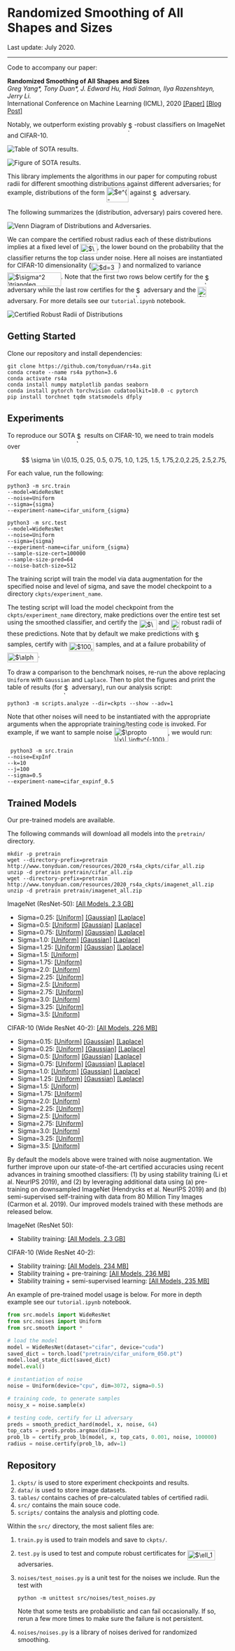 # Randomized Smoothing of All Shapes and Sizes

Last update: July 2020.

---

Code to accompany our paper:

**Randomized Smoothing of All Shapes and Sizes**  
*Greg Yang\*, Tony Duan\*, J. Edward Hu, Hadi Salman, Ilya Razenshteyn, Jerry Li.*  
International Conference on Machine Learning (ICML), 2020 [[Paper]](https://arxiv.org/abs/2002.08118) [[Blog Post]](http://decentdescent.org/rs4a1.html)

Notably, we outperform existing provably <img alt="$\ell_1$" src="svgs/839a0dc412c4f8670dd1064e0d6d412f.svg" align="middle" width="13.40191379999999pt" height="22.831056599999986pt"/>-robust classifiers on ImageNet and CIFAR-10.

![Table of SOTA results.](svgs/table.png)

![Figure of SOTA results.](svgs/envelopes.png)

This library implements the algorithms in our paper for computing robust radii for different smoothing distributions against different adversaries; for example, distributions of the form <img alt="$e^{-\|x\|_\infty^k}$" src="svgs/e703845884313f30712bfc7262a5e65b.svg" align="middle" width="50.04031229999999pt" height="33.26775210000002pt"/> against <img alt="$\ell_1$" src="svgs/839a0dc412c4f8670dd1064e0d6d412f.svg" align="middle" width="13.40191379999999pt" height="22.831056599999986pt"/> adversary.

The following summarizes the (distribution, adversary) pairs covered here.

![Venn Diagram of Distributions and Adversaries.](svgs/DistributionVenn.png)

We can compare the certified robust radius each of these distributions implies at a fixed level of <img alt="$\hat\rho_\mathrm{lower}$" src="svgs/b52b48d8661f69776e1b6650998d5067.svg" align="middle" width="38.43053114999999pt" height="22.831056599999986pt"/>, the lower bound on the probability that the classifier returns the top class under noise. Here all noises are instantiated for CIFAR-10 dimensionality (<img alt="$d=3072$" src="svgs/bd5b313d1d74ae2fc57ddb870603d84b.svg" align="middle" width="63.35043164999999pt" height="22.831056599999986pt"/>) and normalized to variance <img alt="$\sigma^2 \triangleq \mathbb{E}[\|x\|_2^2]=1$" src="svgs/bb9e6385ceb6d4a2d83a5b51a3c870c9.svg" align="middle" width="122.71106759999998pt" height="30.137058600000014pt"/>. Note that the first two rows below certify for the <img alt="$\ell_1$" src="svgs/839a0dc412c4f8670dd1064e0d6d412f.svg" align="middle" width="13.40191379999999pt" height="22.831056599999986pt"/> adversary while the last row certifies for the <img alt="$\ell_2$" src="svgs/336fefe2418749fabf50594e52f7b776.svg" align="middle" width="13.40191379999999pt" height="22.831056599999986pt"/> adversary and the <img alt="$\ell_\infty$" src="svgs/44c65658d6cd134b1599c29b31949f77.svg" align="middle" width="19.95444989999999pt" height="22.831056599999986pt"/> adversary. For more details see our `tutorial.ipynb` notebook.

![Certified Robust Radii of Distributions](svgs/robust-radii.png)

## Getting Started

Clone our repository and install dependencies:

```shell
git clone https://github.com/tonyduan/rs4a.git
conda create --name rs4a python=3.6
conda activate rs4a
conda install numpy matplotlib pandas seaborn 
conda install pytorch torchvision cudatoolkit=10.0 -c pytorch
pip install torchnet tqdm statsmodels dfply
```

## Experiments

To reproduce our SOTA <img alt="$\ell_1$" src="svgs/839a0dc412c4f8670dd1064e0d6d412f.svg" align="middle" width="13.40191379999999pt" height="22.831056599999986pt"/> results on CIFAR-10, we need to train models over 
<p align="center"><img alt="$$&#10;\sigma \in \{0.15, 0.25, 0.5, 0.75, 1.0, 1.25, 1.5, 1.75,2.0,2.25, 2.5,2.75, 3.0,3.25,3.5\},&#10;$$" src="svgs/8244067f9118b85361c6645cc9f1c526.svg" align="middle" width="534.1843451999999pt" height="16.438356pt"/></p>
For each value, run the following:

```shell
python3 -m src.train
--model=WideResNet
--noise=Uniform
--sigma={sigma}
--experiment-name=cifar_uniform_{sigma}

python3 -m src.test
--model=WideResNet
--noise=Uniform
--sigma={sigma}
--experiment-name=cifar_uniform_{sigma}
--sample-size-cert=100000
--sample-size-pred=64
--noise-batch-size=512
```

The training script will train the model via data augmentation for the specified noise and level of sigma, and save the model checkpoint to a directory `ckpts/experiment_name`.

The testing script will load the model checkpoint from the `ckpts/experiment_name` directory, make predictions over the entire test set using the smoothed classifier, and certify the <img alt="$\ell_1, \ell_2,$" src="svgs/5dc1880e644c7b3a0e9fa954759762ea.svg" align="middle" width="40.319761349999986pt" height="22.831056599999986pt"/> and <img alt="$\ell_\infty$" src="svgs/44c65658d6cd134b1599c29b31949f77.svg" align="middle" width="19.95444989999999pt" height="22.831056599999986pt"/> robust radii of these predictions. Note that by default we make predictions with <img alt="$64$" src="svgs/ec90b4fe342a37de851db6db2b08d4f4.svg" align="middle" width="16.438418699999993pt" height="21.18721440000001pt"/> samples, certify with <img alt="$100,000$" src="svgs/e1085464f81e12de4a74d54d14eb5dc5.svg" align="middle" width="56.62113929999999pt" height="21.18721440000001pt"/> samples, and at a failure probability of <img alt="$\alpha=0.001$" src="svgs/1fa8048512f84790ef174f591d0cb851.svg" align="middle" width="69.93719039999998pt" height="21.18721440000001pt"/>.

To draw a comparison to the benchmark noises, re-run the above replacing `Uniform` with `Gaussian` and `Laplace`. Then to plot the figures and print the table of results (for <img alt="$\ell_1$" src="svgs/839a0dc412c4f8670dd1064e0d6d412f.svg" align="middle" width="13.40191379999999pt" height="22.831056599999986pt"/> adversary), run our analysis script:

```shell
python3 -m scripts.analyze --dir=ckpts --show --adv=1
```

Note that other noises will need to be instantiated with the appropriate arguments when the appropriate training/testing code is invoked. For example, if we want to sample noise <img alt="$\propto \|x\|_\infty^{-100}e^{-\|x\|_\infty^{10}}$" src="svgs/1418cce7d60743be1c545cd950367159.svg" align="middle" width="123.97880054999999pt" height="32.44583099999998pt"/>, we would run:

```shell
 python3 -m src.train
--noise=ExpInf
--k=10
--j=100
--sigma=0.5
--experiment-name=cifar_expinf_0.5
```

## Trained Models

Our pre-trained models are available. 

The following commands will download all models into the `pretrain/` directory. 

```shell
mkdir -p pretrain
wget --directory-prefix=pretrain http://www.tonyduan.com/resources/2020_rs4a_ckpts/cifar_all.zip
unzip -d pretrain pretrain/cifar_all.zip
wget --directory-prefix=pretrain http://www.tonyduan.com/resources/2020_rs4a_ckpts/imagenet_all.zip
unzip -d pretrain pretrain/imagenet_all.zip
```

ImageNet (ResNet-50): [[All Models, 2.3 GB]](http://www.tonyduan.com/resources/2020_rs4a_ckpts/imagenet_all.zip)

- Sigma=0.25: [[Uniform]](http://www.tonyduan.com/resources/2020_rs4a_ckpts/imagenet_uniform_025.pt) [[Gaussian]](http://www.tonyduan.com/resources/2020_rs4a_ckpts/imagenet_gaussian_025.pt) [[Laplace]](http://www.tonyduan.com/resources/2020_rs4a_ckpts/imagenet_laplace_025.pt)
- Sigma=0.5: [[Uniform]](http://www.tonyduan.com/resources/2020_rs4a_ckpts/imagenet_uniform_050.pt) [[Gaussian]](http://www.tonyduan.com/resources/2020_rs4a_ckpts/imagenet_gaussian_050.pt) [[Laplace]](http://www.tonyduan.com/resources/2020_rs4a_ckpts/imagenet_laplace_050.pt)
- Sigma=0.75: [[Uniform]](http://www.tonyduan.com/resources/2020_rs4a_ckpts/imagenet_uniform_075.pt) [[Gaussian]](http://www.tonyduan.com/resources/2020_rs4a_ckpts/imagenet_gaussian_075.pt) [[Laplace]](http://www.tonyduan.com/resources/2020_rs4a_ckpts/imagenet_laplace_075.pt)
- Sigma=1.0: [[Uniform]](http://www.tonyduan.com/resources/2020_rs4a_ckpts/imagenet_uniform_100.pt) [[Gaussian]](http://www.tonyduan.com/resources/2020_rs4a_ckpts/imagenet_gaussian_100.pt) [[Laplace]](http://www.tonyduan.com/resources/2020_rs4a_ckpts/imagenet_laplace_100.pt)
- Sigma=1.25: [[Uniform]](http://www.tonyduan.com/resources/2020_rs4a_ckpts/imagenet_uniform_125.pt) [[Gaussian]](http://www.tonyduan.com/resources/2020_rs4a_ckpts/imagenet_gaussian_125.pt) [[Laplace]](http://www.tonyduan.com/resources/2020_rs4a_ckpts/imagenet_laplace_125.pt)
- Sigma=1.5: [[Uniform]](http://www.tonyduan.com/resources/2020_rs4a_ckpts/imagenet_uniform_150.pt)
- Sigma=1.75: [[Uniform]](http://www.tonyduan.com/resources/2020_rs4a_ckpts/imagenet_uniform_175.pt)
- Sigma=2.0: [[Uniform]](http://www.tonyduan.com/resources/2020_rs4a_ckpts/imagenet_uniform_200.pt)
- Sigma=2.25: [[Uniform]](http://www.tonyduan.com/resources/2020_rs4a_ckpts/imagenet_uniform_225.pt)
- Sigma=2.5: [[Uniform]](http://www.tonyduan.com/resources/2020_rs4a_ckpts/imagenet_uniform_250.pt)
- Sigma=2.75: [[Uniform]](http://www.tonyduan.com/resources/2020_rs4a_ckpts/imagenet_uniform_275.pt)
- Sigma=3.0: [[Uniform]](http://www.tonyduan.com/resources/2020_rs4a_ckpts/imagenet_uniform_300.pt)
- Sigma=3.25: [[Uniform]](http://www.tonyduan.com/resources/2020_rs4a_ckpts/imagenet_uniform_325.pt)
- Sigma=3.5: [[Uniform]](http://www.tonyduan.com/resources/2020_rs4a_ckpts/imagenet_uniform_350.pt)

CIFAR-10 (Wide ResNet 40-2): [[All Models,  226 MB]](http://www.tonyduan.com/resources/2020_rs4a_ckpts/cifar_all.zip)

- Sigma=0.15: [[Uniform]](http://www.tonyduan.com/resources/2020_rs4a_ckpts/cifar_uniform_015.pt) [[Gaussian]](http://www.tonyduan.com/resources/2020_rs4a_ckpts/cifar_gaussian_015.pt) [[Laplace]](http://www.tonyduan.com/resources/2020_rs4a_ckpts/cifar_laplace_015.pt)
- Sigma=0.25: [[Uniform]](http://www.tonyduan.com/resources/2020_rs4a_ckpts/cifar_uniform_025.pt) [[Gaussian]](http://www.tonyduan.com/resources/2020_rs4a_ckpts/cifar_gaussian_025.pt) [[Laplace]](http://www.tonyduan.com/resources/2020_rs4a_ckpts/cifar_laplace_025.pt)
- Sigma=0.5: [[Uniform]](http://www.tonyduan.com/resources/2020_rs4a_ckpts/cifar_uniform_050.pt) [[Gaussian]](http://www.tonyduan.com/resources/2020_rs4a_ckpts/cifar_gaussian_050.pt) [[Laplace]](http://www.tonyduan.com/resources/2020_rs4a_ckpts/cifar_laplace_050.pt)
- Sigma=0.75: [[Uniform]](http://www.tonyduan.com/resources/2020_rs4a_ckpts/cifar_uniform_075.pt) [[Gaussian]](http://www.tonyduan.com/resources/2020_rs4a_ckpts/cifar_gaussian_075.pt) [[Laplace]](http://www.tonyduan.com/resources/2020_rs4a_ckpts/cifar_laplace_075.pt)
- Sigma=1.0: [[Uniform]](http://www.tonyduan.com/resources/2020_rs4a_ckpts/cifar_uniform_100.pt) [[Gaussian]](http://www.tonyduan.com/resources/2020_rs4a_ckpts/cifar_gaussian_100.pt) [[Laplace]](http://www.tonyduan.com/resources/2020_rs4a_ckpts/cifar_laplace_100.pt)
- Sigma=1.25: [[Uniform]](http://www.tonyduan.com/resources/2020_rs4a_ckpts/cifar_uniform_125.pt) [[Gaussian]](http://www.tonyduan.com/resources/2020_rs4a_ckpts/cifar_gaussian_125.pt) [[Laplace]](http://www.tonyduan.com/resources/2020_rs4a_ckpts/cifar_laplace_125.pt)
- Sigma=1.5: [[Uniform]](http://www.tonyduan.com/resources/2020_rs4a_ckpts/cifar_uniform_150.pt)
- Sigma=1.75: [[Uniform]](http://www.tonyduan.com/resources/2020_rs4a_ckpts/cifar_uniform_175.pt)
- Sigma=2.0: [[Uniform]](http://www.tonyduan.com/resources/2020_rs4a_ckpts/cifar_uniform_200.pt)
- Sigma=2.25: [[Uniform]](http://www.tonyduan.com/resources/2020_rs4a_ckpts/cifar_uniform_225.pt)
- Sigma=2.5: [[Uniform]](http://www.tonyduan.com/resources/2020_rs4a_ckpts/cifar_uniform_250.pt)
- Sigma=2.75: [[Uniform]](http://www.tonyduan.com/resources/2020_rs4a_ckpts/cifar_uniform_275.pt)
- Sigma=3.0: [[Uniform]](http://www.tonyduan.com/resources/2020_rs4a_ckpts/cifar_uniform_300.pt)
- Sigma=3.25: [[Uniform]](http://www.tonyduan.com/resources/2020_rs4a_ckpts/cifar_uniform_325.pt)
- Sigma=3.5: [[Uniform]](http://www.tonyduan.com/resources/2020_rs4a_ckpts/cifar_uniform_350.pt)

By default the models above were trained with noise augmentation. We further improve upon our state-of-the-art certified accuracies using recent advances in training smoothed classifiers: (1) by using stability training (Li et al. NeurIPS 2019), and (2)  by leveraging additional data using (a) pre-training on downsampled ImageNet (Hendrycks et al. NeurIPS 2019) and (b) semi-supervised self-training with data from 80 Million Tiny Images (Carmon et al. 2019). Our improved models trained with these methods are released below.

ImageNet (ResNet 50):

- Stability training: [[All Models, 2.3 GB]](http://www.tonyduan.com/resources/2020_rs4a_ckpts/imagenet_stability.zip)

CIFAR-10 (Wide ResNet 40-2):

- Stability training: [[All Models, 234 MB]](http://www.tonyduan.com/resources/2020_rs4a_ckpts/cifar_stability.zip)
- Stability training + pre-training: [[All Models, 236 MB]](http://www.tonyduan.com/resources/2020_rs4a_ckpts/cifar_pretrained.zip)
- Stability training + semi-supervised learning: [[All Models, 235 MB]](http://www.tonyduan.com/resources/2020_rs4a_ckpts/cifar_semisup.zip)

An example of pre-trained model usage is below. For more in depth example see our `tutorial.ipynb` notebook.

```python
from src.models import WideResNet
from src.noises import Uniform
from src.smooth import *

# load the model
model = WideResNet(dataset="cifar", device="cuda")
saved_dict = torch.load("pretrain/cifar_uniform_050.pt")
model.load_state_dict(saved_dict)
model.eval()

# instantiation of noise
noise = Uniform(device="cpu", dim=3072, sigma=0.5)

# training code, to generate samples
noisy_x = noise.sample(x)

# testing code, certify for L1 adversary
preds = smooth_predict_hard(model, x, noise, 64)
top_cats = preds.probs.argmax(dim=1)
prob_lb = certify_prob_lb(model, x, top_cats, 0.001, noise, 100000)
radius = noise.certify(prob_lb, adv=1)
```

## Repository

1. `ckpts/` is used to store experiment checkpoints and results.
2. `data/` is used to store image datasets.
4. `tables/` contains caches of pre-calculated tables of certified radii.
5. `src/` contains the main souce code.
6. `scripts/` contains the analysis and plotting code.

Within the `src/` directory, the most salient files are:

1. `train.py` is used to train models and save to `ckpts/`.
2. `test.py` is used to test and compute robust certificates for <img alt="$\ell_1,\ell_2,\ell_\infty$" src="svgs/8d2d1eabb21bb41807292151fe468472.svg" align="middle" width="63.01387124999998pt" height="22.831056599999986pt"/> adversaries.
3. `noises/test_noises.py` is  a unit test for the noises we include. Run the test with
  
	```python -m unittest src/noises/test_noises.py```
	
    Note that some tests are probabilistic and can fail occasionally.
    If so, rerun a few more times to make sure the failure is not persistent.

4. `noises/noises.py` is a library of noises derived for randomized smoothing.